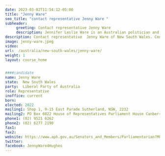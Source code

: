 ```yaml
---
date: 2023-03-02T11:54:12-05:00
title: "Jenny Ware"
seo_title: "contact representative Jenny Ware "
subheader:
     greeting: Contact representative Jenny Ware
     description: Jennifer Leslie Ware is an Australian politician and a member of the Liberal Party. She was elected to the House of Representatives in the 2022 election, gaining the New South Wales seat of Hughes.
description: Contact representative  Jenny Ware of New South Wales. Contact information for  Jenny Ware includes email address, phone number, and mailing address.
image: jenny-ware.jpeg
video:
url:  /australia/new-south-wales/jenny-ware/
weight: 1
layout: course_home


####candidate
name: Jenny Ware
state:	New South Wales
party:	Liberal Party of Australia
role: Representative
inoffice: current
born:  
elected: 2022
mailing1: Shop 1, 9-15 East Parade Sutherland, NSW, 2232
mailing2: PO Box 6022 House of Representatives Parliament House Canberra ACT 2600
phone1: (02) 9521 6262
phone2: (02) 6277 2190
fax1:
fax2:
website: https://www.aph.gov.au/Senators_and_Members/Parliamentarian?MPID=300123
twitter:
facebook: JennyWare4Hughes
---
```

